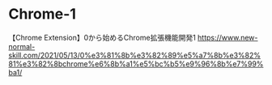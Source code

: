 # Chrome-1

【Chrome Extension】0から始めるChrome拡張機能開発1
https://www.new-normal-skill.com/2021/05/13/0%e3%81%8b%e3%82%89%e5%a7%8b%e3%82%81%e3%82%8bchrome%e6%8b%a1%e5%bc%b5%e9%96%8b%e7%99%ba1/

